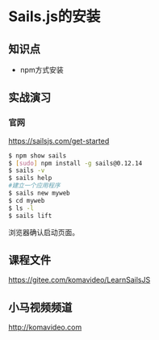 Sails.js的安装
=============

## 知识点

* npm方式安装

## 实战演习

### 官网

https://sailsjs.com/get-started

~~~bash
$ npm show sails
$ [sudo] npm install -g sails@0.12.14
$ sails -v
$ sails help
#建立一个应用程序
$ sails new myweb
$ cd myweb
$ ls -l
$ sails lift
~~~

浏览器确认启动页面。

## 课程文件

https://gitee.com/komavideo/LearnSailsJS

## 小马视频频道

http://komavideo.com
